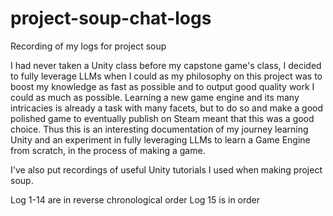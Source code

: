 # project-soup-chat-logs
Recording of my logs for project soup

I had never taken a Unity class before my capstone game's class, I decided to fully leverage LLMs when I could as my philosophy on this project was to boost my knowledge as fast as possible and to output good quality work I could as much as possible. Learning a new game engine and its many intricacies is already a task with many facets, but to do so and make a good polished game to eventually publish on Steam meant that this was a good choice. Thus this is an interesting documentation of my journey learning Unity and an experiment in fully leveraging LLMs to learn a Game Engine from scratch, in the process of making a game.

I've also put recordings of useful Unity tutorials I used when making project soup.

Log 1-14 are in reverse chronological order
Log 15 is in order